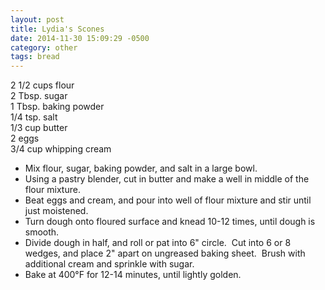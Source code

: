 ```yaml
---
layout: post
title: Lydia's Scones
date: 2014-11-30 15:09:29 -0500
category: other
tags: bread
---
```

2 1/2 cups flour  
2 Tbsp. sugar  
1 Tbsp. baking powder  
1/4 tsp. salt  
1/3 cup butter  
2 eggs  
3/4 cup whipping cream  
<ul>
	<li>Mix flour, sugar, baking powder, and salt in a large bowl.</li>
	<li>Using a pastry blender, cut in butter and make a well in middle of the flour mixture.</li>
	<li>Beat eggs and cream, and pour into well of flour mixture and stir until just moistened.</li>
	<li>Turn dough onto floured surface and knead 10-12 times, until dough is smooth.</li>
	<li>Divide dough in half, and roll or pat into 6" circle.  Cut into 6 or 8 wedges, and place 2" apart on ungreased baking sheet.  Brush with additional cream and sprinkle with sugar.</li>
	<li>Bake at 400°F for 12-14 minutes, until lightly golden.</li>
</ul>
